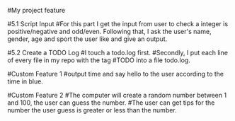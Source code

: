 #My project feature

#5.1 Script Input
#For this part I get the input from user to check a integer is positive/negative and odd/even. Following that, I ask the user's name, gender, age and sport the user like and give an output.

#5.2 Create a TODO Log
#I touch a todo.log first.
#Secondly, I put each line of every file in my repo with the tag #TODO into a file todo.log.

#Custom Feature 1
#output time and say hello to the user according to the time in blue.

#Custom Feature 2
#The computer will create a random number between 1 and 100, the user can guess the number.
#The user can get tips for the number the user guess is greater or less than the number.

